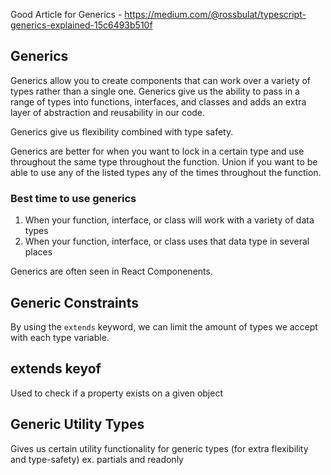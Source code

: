 Good Article for Generics - https://medium.com/@rossbulat/typescript-generics-explained-15c6493b510f

## Generics

Generics allow you to create components that can work over a variety of types rather than a single one.
Generics give us the ability to pass in a range of types into functions, interfaces, and classes and adds an extra layer of abstraction and reusability in our code.

Generics give us flexibility combined with type safety.

Generics are better for when you want to lock in a certain type and use throughout the same type throughout the function. Union if you want to be able to use any of the listed types any of the times throughout the function.

### Best time to use generics

1. When your function, interface, or class will work with a variety of data types
2. When your function, interface, or class uses that data type in several places

Generics are often seen in React Componenents.

## Generic Constraints

By using the `extends` keyword, we can limit the amount of types we accept with each type variable.

## extends keyof

Used to check if a property exists on a given object

## Generic Utility Types

Gives us certain utility functionality for generic types (for extra flexibility and type-safety)
ex. partials and readonly
